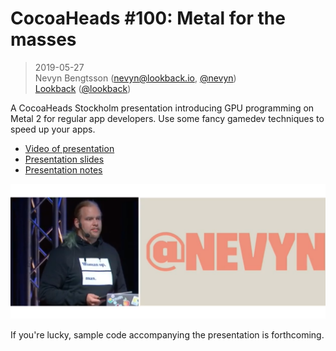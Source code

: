 # CocoaHeads #100: Metal for the masses

> 2019-05-27<br />
> Nevyn Bengtsson (nevyn@lookback.io, [@nevyn](https://twitter.com/nevyn))<br />
> [Lookback](https://lookback.io) ([@lookback](https://twitter.com/lookback))


A CocoaHeads Stockholm presentation introducing GPU programming on Metal 2
for regular app developers. Use some fancy gamedev techniques to speed up your
apps.

* [Video of presentation](https://youtu.be/Hzyr-wZCH1w?t=6592)
* [Presentation slides](Presentation/CocoaHeads%20Stockholm%20100%20-%20Metal%20for%20the%20masses.pdf)
* [Presentation notes](Presentation/CocoaHeads%20Stockholm%20100%20-%20Metal%20for%20the%20masses%20-%20Presentation%20notes.rtf)

[![](ego.png)](https://youtu.be/Hzyr-wZCH1w?t=6592)

If you're lucky, sample code accompanying the presentation is forthcoming.
